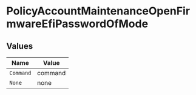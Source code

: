 # PolicyAccountMaintenanceOpenFirmwareEfiPasswordOfMode


## Values

| Name      | Value     |
| --------- | --------- |
| `Command` | command   |
| `None`    | none      |